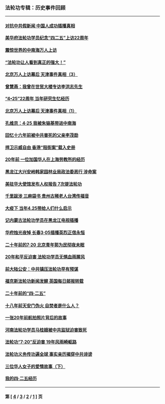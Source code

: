 ### 法轮功专辑：历史事件回顾
---
#### [对抗中共假新闻 中国人成功插播真相](../../pages/nf5793/n12910618.md?06190430) 
#### [美华府法轮功学员纪念“四二五”上访22周年](../../pages/nf5793/n12904445.md?06190430) 
#### [震惊世界的中南海万人上访](../../pages/nf5793/n12903976.md?06190430) 
#### [“法轮功让人看到真正的强大！”](../../pages/nf5793/n12903195.md?06190430) 
#### [北京万人上访幕后 天津事件真相（3）](../../pages/nf5793/n12902807.md?06190430) 
#### [曾慧燕：我曾在世贸大楼专访李洪志先生](../../pages/nf5793/n12898729.md?06190430) 
#### [“4•25”22周年 当年研究生忆经历](../../pages/nf5793/n12894152.md?06190430) 
#### [北京万人上访幕后 天津事件真相（1）](../../pages/nf5793/n12885174.md?06190430) 
#### [孔维京：4·25 我被朱镕基带进中南海](../../pages/nf5793/n12864987.md?06190430) 
#### [回忆十六年前被中共害死的父亲李茂勋](../../pages/nf5793/n12880270.md?06190430) 
#### [捍卫示威自由 香港“阻街案”载入史册](../../pages/nf5793/n12811245.md?06190430) 
#### [20年前 一位加国华人在上海劳教所的经历](../../pages/nf5793/n12707932.md?06190430) 
#### [黑龙江大兴安岭韩家园林业局政法委恶行 涉命案](../../pages/nf5793/n12622815.md?06190430) 
#### [美驻华大使馆发布人权报告 7次提法轮功](../../pages/nf5793/n12520541.md?06190430) 
#### [千里跋涉 三麻袋书 贵州古稀老人台湾传福音](../../pages/nf5793/n12198750.md?06190430) 
#### [大疫下 当年4.25带给人们什么启示](../../pages/nf5793/n12058565.md?06190430) 
#### [记内蒙古法轮功学员在黑龙江电视插播](../../pages/nf5793/n11699194.md?06190430) 
#### [华府烛光夜悼 长春3·05插播英烈正信永恒](../../pages/nf5793/n11397432.md?06190430) 
#### [二十年前的7·20 北京青年郭为民彻夜未眠](../../pages/nf5793/n11354195.md?06190430) 
#### [20年和平反迫害 法轮功学员无惧血雨腥风](../../pages/nf5793/n11348279.md?06190430) 
#### [前大陆公安：中共镇压法轮功早有预谋](../../pages/nf5793/n11352168.md?06190430) 
#### [福克斯法轮功新闻发酵  英国每日邮报转载](../../pages/nf5793/n11285952.md?06190430) 
#### [二十年前的“四·二五”](../../pages/nf5793/n11207639.md?06190430) 
#### [十八年前天安门伪火 自焚者是什么人？](../../pages/nf5793/n10996556.md?06190430) 
#### [一张20年前航拍照片背后的故事](../../pages/nf5793/n10693797.md?06190430) 
#### [河南法轮功学员马桂娥被中共监狱迫害致死](../../pages/nf5793/n10684974.md?06190430) 
#### [法轮功“7‧20”反迫害 19年风雨崎岖路](../../pages/nf5793/n10570834.md?06190430) 
#### [法轮功义务传功遍全球 事实亲历揭穿中共诽谤](../../pages/nf5793/n10581061.md?06190430) 
#### [三位华人女子的爱情故事（下）](../../pages/nf5793/n10435541.md?06190430) 
#### [我的四·二五经历](../../pages/nf5793/n10347081.md?06190430) 

---
#### 第 [ [4](./4.md?06190430) / [3](./3.md?06190430) / [2](./2.md?06190430) / [1](./1.md?06190430) ] 页
